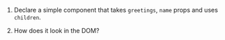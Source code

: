 1. Declare a simple component that takes `greetings`, `name` props and uses `children`.

2. How does it look in the DOM?
